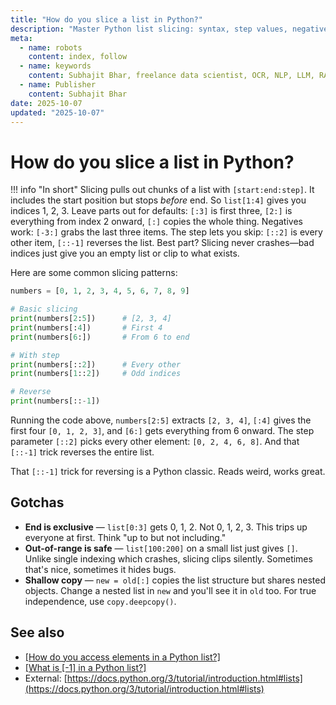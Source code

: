 ```yaml
---
title: "How do you slice a list in Python?"
description: "Master Python list slicing: syntax, step values, negative indices, and practical patterns for extracting sublists."
meta:
  - name: robots
    content: index, follow
  - name: keywords
    content: Subhajit Bhar, freelance data scientist, OCR, NLP, LLM, RAG, knowledge base, python, lists, indexing
  - name: Publisher
    content: Subhajit Bhar
date: 2025-10-07
updated: "2025-10-07"
---
```


# How do you slice a list in Python?

<!-- more -->

!!! info "In short"
    Slicing pulls out chunks of a list with `[start:end:step]`. It includes the start position but stops *before* end. So `list[1:4]` gives you indices 1, 2, 3. Leave parts out for defaults: `[:3]` is first three, `[2:]` is everything from index 2 onward, `[:]` copies the whole thing. Negatives work: `[-3:]` grabs the last three items. The step lets you skip: `[::2]` is every other item, `[::-1]` reverses the list. Best part? Slicing never crashes—bad indices just give you an empty list or clip to what exists.

Here are some common slicing patterns:

```python
numbers = [0, 1, 2, 3, 4, 5, 6, 7, 8, 9]

# Basic slicing
print(numbers[2:5])      # [2, 3, 4]
print(numbers[:4])       # First 4
print(numbers[6:])       # From 6 to end

# With step
print(numbers[::2])      # Every other
print(numbers[1::2])     # Odd indices

# Reverse
print(numbers[::-1])
```

Running the code above, `numbers[2:5]` extracts `[2, 3, 4]`, `[:4]` gives the first four `[0, 1, 2, 3]`, and `[6:]` gets everything from 6 onward. The step parameter `[::2]` picks every other element: `[0, 2, 4, 6, 8]`. And that `[::-1]` trick reverses the entire list.

That `[::-1]` trick for reversing is a Python classic. Reads weird, works great.

## Gotchas

* **End is exclusive** — `list[0:3]` gets 0, 1, 2. Not 0, 1, 2, 3. This trips up everyone at first. Think "up to but not including."
* **Out-of-range is safe** — `list[100:200]` on a small list just gives `[]`. Unlike single indexing which crashes, slicing clips silently. Sometimes that's nice, sometimes it hides bugs.
* **Shallow copy** — `new = old[:]` copies the list structure but shares nested objects. Change a nested list in `new` and you'll see it in `old` too. For true independence, use `copy.deepcopy()`.

## See also

* [[How do you access elements in a Python list?]](./how-to-access-elements-in-list.md)
* [[What is [-1] in a Python list?]](./what-is-negative-one-in-list.md)
* External: [https://docs.python.org/3/tutorial/introduction.html#lists](https://docs.python.org/3/tutorial/introduction.html#lists)

<script type="application/ld+json">
{
  "@context": "https://schema.org",
  "@type": "FAQPage",
  "mainEntity": [{
    "@type": "Question",
    "name": "How do you slice a list in Python?",
    "acceptedAnswer": {
      "@type": "Answer",
      "text": "Slicing pulls out chunks of a list with [start:end:step]. It includes the start position but stops before end. So list[1:4] gives you indices 1, 2, 3. Leave parts out for defaults: [:3] is first three, [2:] is everything from index 2 onward, [:] copies the whole thing. Negatives work: [-3:] grabs the last three items. The step lets you skip: [::2] is every other item, [::-1] reverses the list. Best part? Slicing never crashes—bad indices just give you an empty list or clip to what exists."
    }
  }]
}
</script>
